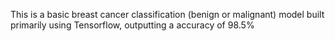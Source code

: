 This is a basic breast cancer classification (benign or malignant) model built primarily using Tensorflow, outputting a accuracy of 98.5%

